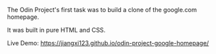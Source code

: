 The Odin Project's first task was to build a clone of the google.com homepage.

It was built in pure HTML and CSS.

Live Demo: https://jiangxi123.github.io/odin-project-google-homepage/
